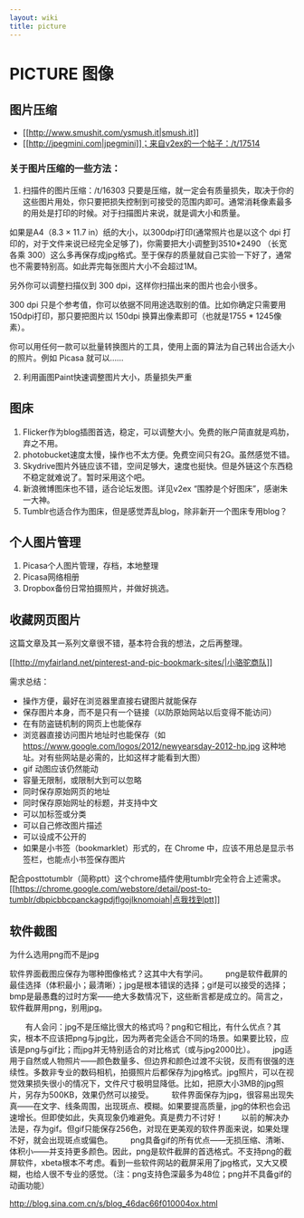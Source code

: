 ```yaml
---
layout: wiki
title: picture
---
```


# PICTURE 图像

## 图片压缩

- [[http://www.smushit.com/ysmush.it|smush.it]]
- [[http://jpegmini.com|jpegmini]]；来自v2ex的一个帖子：/t/17514

### 关于图片压缩的一些方法：
1. 扫描件的图片压缩：/t/16303
只要是压缩，就一定会有质量损失，取决于你的这些图片用处，你只要把损失控制到可接受的范围内即可。通常消耗像素最多的用处是打印的时候。对于扫描图片来说，就是调大小和质量。

如果是A4（8.3 × 11.7 in）纸的大小，以300dpi打印(通常照片也是以这个 dpi 打印的，对于文件来说已经完全足够了)，你需要把大小调整到3510*2490 （长宽各乘 300）这么多再保存成jpg格式。至于保存的质量就自己实验一下好了，通常也不需要特别高。如此弄完每张图片大小不会超过1M。

另外你可以调整扫描仪到 300 dpi，这样你扫描出来的图片也会小很多。

300 dpi 只是个参考值，你可以依据不同用途选取别的值。比如你确定只需要用150dpi打印，那只要把图片以 150dpi 换算出像素即可（也就是1755 * 1245像素）。

你可以用任何一款可以批量转换图片的工具，使用上面的算法为自己转出合适大小的照片。例如 Picasa 就可以……

2. 利用画图Paint快速调整图片大小，质量损失严重

## 图床
1. Flicker作为blog插图首选，稳定，可以调整大小。免费的账户简直就是鸡肋，弃之不用。
2. photobucket速度太慢，操作也不太方便。免费空间只有2G。虽然感觉不错。
3. Skydrive图片外链应该不错，空间足够大，速度也挺快。但是外链这个东西稳不稳定就难说了。暂时采用这个吧。
4. 新浪微博图床也不错，适合论坛发图。详见v2ex “围脖是个好图床”，感谢朱一大神。
5. Tumblr也适合作为图床，但是感觉弄乱blog，除非新开一个图床专用blog？

## 个人图片管理
1. Picasa个人图片管理，存档，本地整理
2. Picasa网络相册
3. Dropbox备份日常拍摄照片，并做好挑选。


## 收藏网页图片
这篇文章及其一系列文章很不错，基本符合我的想法，之后再整理。

[[http://myfairland.net/pinterest-and-pic-bookmark-sites/|小骆驼商队]]

需求总结：
- 操作方便，最好在浏览器里直接右键图片就能保存
- 保存图片本身，而不是只有一个链接（以防原始网站以后变得不能访问）
- 在有防盗链机制的网页上也能保存
- 浏览器直接访问图片地址时也能保存（如 https://www.google.com/logos/2012/newyearsday-2012-hp.jpg 这种地址。对有些网站是必需的，比如这样才能看到大图）
- gif 动图应该仍然能动
- 容量无限制，或限制大到可以忽略
- 同时保存原始网页的地址
- 同时保存原始网址的标题，并支持中文
- 可以加标签或分类
- 可以自己修改图片描述
- 可以设成不公开的
- 如果是小书签（bookmarklet）形式的，在 Chrome 中，应该不用总是显示书签栏，也能点小书签保存图片

配合posttotumblr（简称ptt）这个chrome插件使用tumblr完全符合上述需求。[[https://chrome.google.com/webstore/detail/post-to-tumblr/dbpicbbcpanckagpdjflgojlknomoiah|点我找到ptt]]

## 软件截图

为什么选用png而不是jpg

软件界面截图应保存为哪种图像格式？这其中大有学问。
　　png是软件截屏的最佳选择（体积最小；最清晰）；jpg是根本错误的选择；gif是可以接受的选择；bmp是最愚蠢的过时方案——绝大多数情况下，这些断言都是成立的。简言之，软件截屏用png，别用jpg。

　　有人会问：jpg不是压缩比很大的格式吗？png和它相比，有什么优点？其实，根本不应该把png与jpg比，因为两者完全适合不同的场景。如果要比较，应该是png与gif比；而jpg并无特别适合的对比格式（或与jpg2000比）。
　　jpg适用于自然或人物照片——颜色数量多、但边界和颜色过渡不尖锐，反而有很强的连续性。多数非专业的数码相机，拍摄照片后都保存为jpg格式。jpg照片，可以在视觉效果损失很小的情况下，文件尺寸极明显降低。比如，把原大小3MB的jpg照片，另存为500KB，效果仍然可以接受。
　　软件界面保存为jpg，很容易出现失真——在文字、线条周围，出现斑点、模糊。如果要提高质量，jpg的体积也会迅速增长。但即使如此，失真现象仍难避免。真是费力不讨好！
　　以前的解决办法是，存为gif。但gif只能保存256色，对现在更美观的软件界面来说，如果处理不好，就会出现斑点或偏色。
　　png具备gif的所有优点——无损压缩、清晰、体积小——并支持更多颜色。因此，png是软件截屏的首选格式。不支持png的截屏软件，xbeta根本不考虑。看到一些软件网站的截屏采用了jpg格式，又大又模糊，也给人很不专业的感觉。（注：png支持色深最多为48位；png并不具备gif的动画功能）


http://blog.sina.com.cn/s/blog_46dac66f010004ox.html